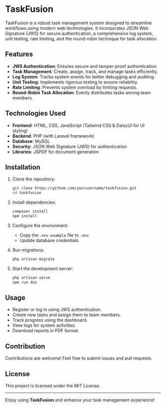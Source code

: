 # TaskFusion

TaskFusion is a robust task management system designed to streamline workflows using modern web technologies. It incorporates JSON Web Signature (JWS) for secure authentication, a comprehensive log system, unit testing, rate limiting, and the round-robin technique for task allocation.

## Features

- **JWS Authentication**: Ensures secure and tamper-proof authentication.
- **Task Management**: Create, assign, track, and manage tasks efficiently.
- **Log System**: Tracks system events for better debugging and auditing.
- **Unit Testing**: Implements rigorous testing to ensure reliability.
- **Rate Limiting**: Prevents system overload by limiting requests.
- **Round-Robin Task Allocation**: Evenly distributes tasks among team members.

## Technologies Used

- **Frontend**: HTML, CSS, JavaScript (Tailwind CSS & DaisyUI for UI styling)
- **Backend**: PHP (with Laravel framework)
- **Database**: MySQL
- **Security**: JSON Web Signature (JWS) for authentication
- **Libraries**: JSPDF for document generation

## Installation

1. Clone the repository:
   ```sh
   git clone https://github.com/yourusername/taskfusion.git
   cd taskfusion
   ```

2. Install dependencies:
   ```sh
   composer install
   npm install
   ```

3. Configure the environment:
   - Copy the `.env.example` file to `.env`
   - Update database credentials

4. Run migrations:
   ```sh
   php artisan migrate
   ```

5. Start the development server:
   ```sh
   php artisan serve
   npm run dev
   ```

## Usage

- Register or log in using JWS authentication.
- Create new tasks and assign them to team members.
- Track progress using the dashboard.
- View logs for system activities.
- Download reports in PDF format.

## Contribution

Contributions are welcome! Feel free to submit issues and pull requests.

## License

This project is licensed under the MIT License.

---

Enjoy using **TaskFusion** and enhance your task management experience!

